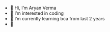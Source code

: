 - 👋 Hi, I’m Aryan Verma
- 👀 I’m interested in coding
- 🌱 I’m currently learning bca from last 2 years
- 💞

 
<!---
Aryanverma9953/Aryanverma9953 is a ✨ special ✨ repository because its `README.md` (this file) appears on your GitHub profile.
You can click the Preview link to take a look at your changes.
--->
